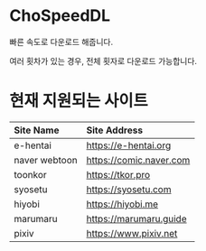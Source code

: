 # ChoSpeedDL

빠른 속도로 다운로드 해줍니다.

여러 횟차가 있는 경우, 전체 횟자로 다운로드 가능합니다.


# 현재 지원되는 사이트

|Site Name|Site Address|
|:---|:---|
|e-hentai|https://e-hentai.org|
|naver webtoon|https://comic.naver.com|
|toonkor|https://tkor.pro|
|syosetu|https://syosetu.com|
|hiyobi|https://hiyobi.me|
|marumaru|https://marumaru.guide|
|pixiv|https://www.pixiv.net|